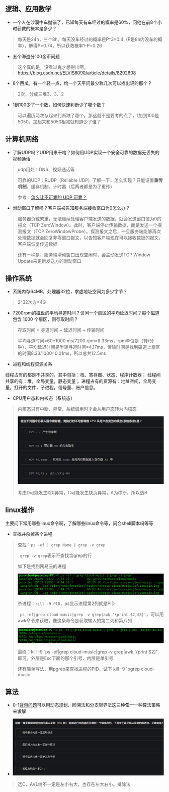 ## 逻辑、应用数学

- 一个人在沙漠中车抛锚了，已知每天有车经过的概率是60%，问他在前8个小时获救的概率是多少？

> 每天是24h，三个8h。每天没车经过的概率是P^3=0.4（P是8h内没车的概率），解得P=0.74，所以获救概率1-P=0.26

- 五个海盗分100金币问题

> 这个真的是，没看过鬼才想得出啊，<https://blog.csdn.net/ELVIS8090/article/details/8292608>

- 8个西瓜，有一个轻一点，给一个天平问最少称几次可以找出轻的那个？

> 2次，分成三堆3、3、2

- 1到100少了一个数，如何快速判断少了哪个数？

> 可以遍历两次存起来判断缺了哪个。那这就不是要考的点了，1加到100是5050，加起来和5050相减就知道少了谁了



## 计算机网络

- 了解UDP吗？UDP用来干啥？如何用UDP实现一个安全可靠的数据无丢失的视频通话

> udp用处：DNS、视频通话等
>
> 可靠的UDP：RUDP（Reliable UDP）了解一下，怎么实现？只能设置**重传机制**、缓存机制、计时器（后两者都是为了重传）
>
> 参考：[怎么让不可靠的 UDP 可靠？](https://infoq.cn/article/how-to-make-udp-reliable)

- 滑动窗口了解吗？客户端被告知服务端接收窗口为0怎么办？

> 服务器负载繁重，无法继续处理客户端发送的数据，就会发送窗口值为0的报文（TCP ZeroWindow）。此时，客户端停止传输数据，而是发送一个探测报文（TCP ZeroWindowProbe）。探测报文之后，一旦服务端能够再次处理数据就会回复非零窗口报文，以告知客户端现在可以接收数据的报文，客户端恢复传送数据
>
> 还有一种是，服务端滑动窗口出现空闲时，会主动发送TCP Window Update来更新发送方的滑动窗口

## 操作系统

- 系统内存64MB，处理器32位，求虚地址空间为多少字节？

> 2^32次方=4G

- 7200rpm的磁盘的平均寻道时间？访问一个扇区的平均延迟时间？每个磁道包含 1000 个扇区，则存取时间？

> 存取时间 = 寻道时间 + 延迟时间 + 传输时间
>
> 平均寻道时间=60*1000 ms/7200 rpm=8.33ms，rpm单位是（转/分钟），平均延迟时间是半转寻道时间=4.17ms，传输时间是找到磁道上扇区的时间8.33/1000=0.01ms，所以总共12.5ms

- 进程和线程资源关系

线程占有的都是不共享的，其中包括：栈、寄存器、状态、程序计数器；
线程间共享的有：堆，全局变量，静态变量；
进程占有的资源有：地址空间，全局变量，打开的文件，子进程，信号量、账户信息。

- CPU用户态和内核态（系统态）

> 内核态只有中断、异常、系统调用时才会从用户态转为内核态
>
> ![1554189645177](assets/1554189645177.png)
>
> 考虑D可能发生除0异常，C可能发生缺页异常，A为中断，所以选B

## linux操作

主要问下常用哪些linux命令啊，了解哪些linux命令等，问会shell脚本吗等等

- 查找并杀掉某个进程

> 查找：`ps -ef | grep Name | grep -v grep`
>
> ` grep -v grep`表示不查找含grep的行
>
> 如下是找到网易云的进程
>
> ![1552726202653](assets/1552726202653.png)
>
> 杀进程：`kill -9 PID`，ps显示进程第2列就是PID
>
> ` ps -ef|grep cloud-music|grep -v grep|awk '{print $2,$8}'`，可以用awk命令来获取，像这条命令是获取输入的第二列和第八列
>
> ![1552726377292](assets/1552726377292.png)
>
> 
>
> 最终：kill -9 \`ps -ef|grep cloud-music|grep -v grep|awk '{print $2}'\`  即可。外层是Esc下面的那个引号，内层是单引号
>
> 
>
> 还有简单写法，用pgrep来查找进程的PID。试下 kill -9 \`pgrep cloud-music\`  

## 算法

- 0-1[背包问题](https://www.baidu.com/s?wd=%E8%83%8C%E5%8C%85%E9%97%AE%E9%A2%98&tn=SE_PcZhidaonwhc_ngpagmjz&rsv_dl=gh_pc_zhidao)可以用动态规划、回溯法和分支限界法这三种**任一**一种算法策略来求解

- ![1554189076145](assets/1554189076145.png)

> 选C，AVL树不一定是左小右大，也存在左大右小。排除法
